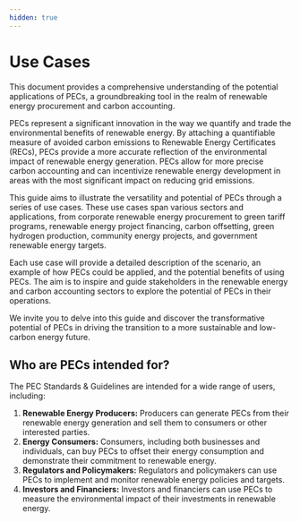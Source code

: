 ```yaml
---
hidden: true
---
```


# Use Cases

This document provides a comprehensive understanding of the potential applications of PECs, a groundbreaking tool in the realm of renewable energy procurement and carbon accounting.

PECs represent a significant innovation in the way we quantify and trade the environmental benefits of renewable energy. By attaching a quantifiable measure of avoided carbon emissions to Renewable Energy Certificates (RECs), PECs provide a more accurate reflection of the environmental impact of renewable energy generation. PECs allow for more precise carbon accounting and can incentivize renewable energy development in areas with the most significant impact on reducing grid emissions.

This guide aims to illustrate the versatility and potential of PECs through a series of use cases. These use cases span various sectors and applications, from corporate renewable energy procurement to green tariff programs, renewable energy project financing, carbon offsetting, green hydrogen production, community energy projects, and government renewable energy targets.

Each use case will provide a detailed description of the scenario, an example of how PECs could be applied, and the potential benefits of using PECs. The aim is to inspire and guide stakeholders in the renewable energy and carbon accounting sectors to explore the potential of PECs in their operations.

We invite you to delve into this guide and discover the transformative potential of PECs in driving the transition to a more sustainable and low-carbon energy future.

## Who are PECs intended for?

The PEC Standards & Guidelines are intended for a wide range of users, including:

1. **Renewable Energy Producers:** Producers can generate PECs from their renewable energy generation and sell them to consumers or other interested parties.
2. **Energy Consumers:** Consumers, including both businesses and individuals, can buy PECs to offset their energy consumption and demonstrate their commitment to renewable energy.
3. **Regulators and Policymakers:** Regulators and policymakers can use PECs to implement and monitor renewable energy policies and targets.
4. **Investors and Financiers:** Investors and financiers can use PECs to measure the environmental impact of their investments in renewable energy.

